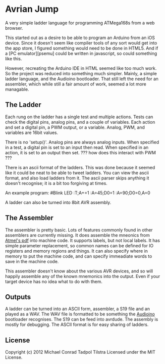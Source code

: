 
Avrian Jump
===========

A very simple ladder language for programming ATMega168s from a web browser.

This started out as a desire to be able to program an Arduino from an iOS device.  Since it
doesn't seem like compiler tools of any sort would get into the app store, I figured something
would need to be done in HTML5.  And if a [PC emulator][psemu] could be written in javascript,
so could something like this.

However, recreating the Arduino IDE in HTML seemed like too much work. So the project was
reduced into something much simpler.  Mainly, a simple ladder language, and the Audioino
bootloader.  That still left the need for an assembler, which while still a fair amount of
work, seemed a lot more managable.

The Ladder
----------

Each rung on the ladder has a single test and multiple actions.  Tests can check the digital
pins, analog pins, and a couple of variables.  Each action and set a digital pin, a PWM output,
or a variable.  Analog, PWM, and variables are 16bit values.

There is no 'setup()'.  Analog pins are always analog inputs.  When specified in a test, a
digital pin is set to an input then read.  When specified in an action, it is set to an output
then set.  ??? how does this interact with PWM ???

There is an ascii format of the ladders.  This was done because it seemed like it could be neat
to be able to tweet ladders.  You can view the ascii format, and also load ladders from it.
The ascii parser skips anything it doesn't recognise; it is a bit too forgiving at times.

An example program:
    #Blink LED
    :T;A+=1
    :A=45;D0=1
    :A=90;D0=0,A=0

A ladder can also be turned into 8bit AVR assembly.

The Assembler
-------------

The assembler is pretty basic. Lots of features commonly found in other assemblers are
currently missing.  It does assemble the mneonics from [Atmel's pdf][avrasm] into machine code.
It supports labels, but not local labels.  It has simple parameter replacement, so common names
can be defined for IO registers and memory regions and things.  It can also specify where in
memory to put the machine code, and can specify immeadiate words to save in the machine code.

This assembler doesn't know about the various AVR devices, and so will happily assemble any of
the known mnemonics into the output.  Even if your target device has no idea what to do with
them.


Outputs
-------

A ladder can be turned into an ASCII form, assembler, a S19 file and an played as a WAV.  The
WAV file is formatted to be something the [Audioino][] bootloader recognises.  The S19 can be
feed into avrdude.  The assembly is mostly for debugging.  The ASCII format is for easy sharing
of ladders.


License
-------

Copyright (c) 2012 Michael Conrad Tadpol Tilstra
Licensed under the MIT License.



[pcemu]:http://bellard.org/jslinux/
[avrasm]:http://www.atmel.com/atmel/acrobat/doc0856.pdf 
[Audioino]:http://www.hobby-roboter.de/forum/viewtopic.php?f=4&t=128&p=531

